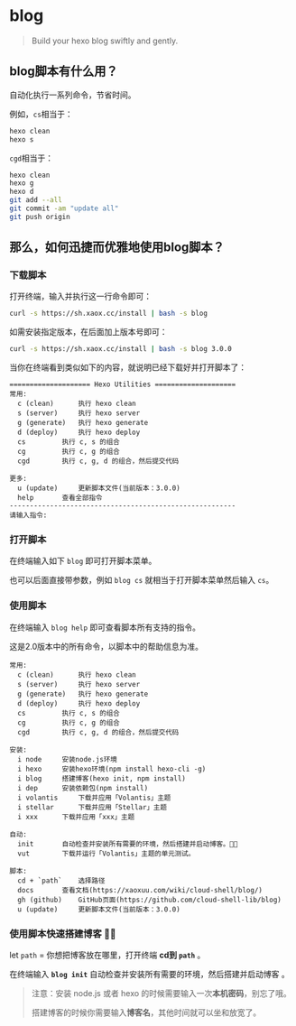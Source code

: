 # blog

> Build your hexo blog swiftly and gently.

## blog脚本有什么用？

自动化执行一系列命令，节省时间。

例如，`cs`相当于：
```bash
hexo clean
hexo s
```

`cgd`相当于：
```bash
hexo clean
hexo g
hexo d
git add --all
git commit -am "update all"
git push origin
```



## 那么，如何迅捷而优雅地使用blog脚本？

### 下载脚本

打开终端，输入并执行这一行命令即可：

```bash
curl -s https://sh.xaox.cc/install | bash -s blog
```

如需安装指定版本，在后面加上版本号即可：

```bash
curl -s https://sh.xaox.cc/install | bash -s blog 3.0.0
```

当你在终端看到类似如下的内容，就说明已经下载好并打开脚本了：

```
==================== Hexo Utilities ====================
常用:
  c (clean) 	 执行 hexo clean
  s (server) 	 执行 hexo server
  g (generate) 	 执行 hexo generate
  d (deploy) 	 执行 hexo deploy
  cs  		 执行 c, s 的组合
  cg  		 执行 c, g 的组合
  cgd  		 执行 c, g, d 的组合，然后提交代码

更多:
  u (update) 	 更新脚本文件(当前版本：3.0.0)
  help 		 查看全部指令
--------------------------------------------------------
请输入指令:
```



### 打开脚本

在终端输入如下 `blog` 即可打开脚本菜单。

也可以后面直接带参数，例如 `blog cs` 就相当于打开脚本菜单然后输入 `cs`。



### 使用脚本

在终端输入 `blog help` 即可查看脚本所有支持的指令。

这是2.0版本中的所有命令，以脚本中的帮助信息为准。

```
常用:
  c (clean) 	 执行 hexo clean 
  s (server) 	 执行 hexo server 
  g (generate) 	 执行 hexo generate 
  d (deploy) 	 执行 hexo deploy 
  cs  		 执行 c, s 的组合 
  cg  		 执行 c, g 的组合 
  cgd  		 执行 c, g, d 的组合，然后提交代码 

安装:
  i node  	 安装node.js环境 
  i hexo  	 安装hexo环境(npm install hexo-cli -g) 
  i blog  	 搭建博客(hexo init, npm install) 
  i dep  	 安装依赖包(npm install) 
  i volantis  	 下载并应用「Volantis」主题 
  i stellar  	 下载并应用「Stellar」主题 
  i xxx  	 下载并应用「xxx」主题 

自动:
  init 		 自动检查并安装所有需要的环境，然后搭建并启动博客。👍🏼 
  vut 		 下载并运行「Volantis」主题的单元测试。 

脚本:
  cd + `path` 	 选择路径 
  docs  	 查看文档(https://xaoxuu.com/wiki/cloud-shell/blog/) 
  gh (github) 	 GitHub页面(https://github.com/cloud-shell-lib/blog) 
  u (update) 	 更新脚本文件(当前版本：3.0.0) 
```



### 使用脚本快速搭建博客 👍🏼

let `path` = 你想把博客放在哪里，打开终端 **cd到 `path`** 。

在终端输入 **`blog init`** 自动检查并安装所有需要的环境，然后搭建并启动博客 。

> 注意：安装 node.js 或者 hexo 的时候需要输入一次**本机密码**，别忘了哦。
>
> 搭建博客的时候你需要输入**博客名**，其他时间就可以坐和放宽了。
